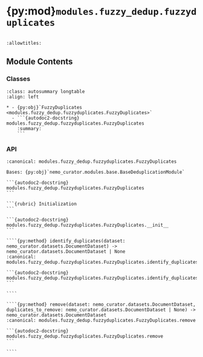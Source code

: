 # {py:mod}`modules.fuzzy_dedup.fuzzyduplicates`

```{py:module} modules.fuzzy_dedup.fuzzyduplicates
```

```{autodoc2-docstring} modules.fuzzy_dedup.fuzzyduplicates
:allowtitles:
```

## Module Contents

### Classes

````{list-table}
:class: autosummary longtable
:align: left

* - {py:obj}`FuzzyDuplicates <modules.fuzzy_dedup.fuzzyduplicates.FuzzyDuplicates>`
  - ```{autodoc2-docstring} modules.fuzzy_dedup.fuzzyduplicates.FuzzyDuplicates
    :summary:
    ```
````

### API

`````{py:class} FuzzyDuplicates(config: nemo_curator.modules.config.FuzzyDuplicatesConfig, logger: logging.LoggerAdapter | str = './', perform_removal: bool = False)
:canonical: modules.fuzzy_dedup.fuzzyduplicates.FuzzyDuplicates

Bases: {py:obj}`nemo_curator.modules.base.BaseDeduplicationModule`

```{autodoc2-docstring} modules.fuzzy_dedup.fuzzyduplicates.FuzzyDuplicates
```

```{rubric} Initialization
```

```{autodoc2-docstring} modules.fuzzy_dedup.fuzzyduplicates.FuzzyDuplicates.__init__
```

````{py:method} identify_duplicates(dataset: nemo_curator.datasets.DocumentDataset) -> nemo_curator.datasets.DocumentDataset | None
:canonical: modules.fuzzy_dedup.fuzzyduplicates.FuzzyDuplicates.identify_duplicates

```{autodoc2-docstring} modules.fuzzy_dedup.fuzzyduplicates.FuzzyDuplicates.identify_duplicates
```

````

````{py:method} remove(dataset: nemo_curator.datasets.DocumentDataset, duplicates_to_remove: nemo_curator.datasets.DocumentDataset | None) -> nemo_curator.datasets.DocumentDataset
:canonical: modules.fuzzy_dedup.fuzzyduplicates.FuzzyDuplicates.remove

```{autodoc2-docstring} modules.fuzzy_dedup.fuzzyduplicates.FuzzyDuplicates.remove
```

````

`````
